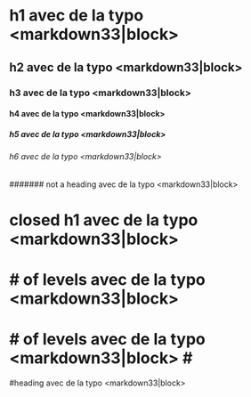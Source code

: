 # h1 avec de la typo <markdown33|block>

## h2 avec de la typo <markdown33|block>

### h3 avec de la typo <markdown33|block>

#### h4 avec de la typo <markdown33|block>

##### h5 avec de la typo <markdown33|block>

###### h6 avec de la typo <markdown33|block>

####### not a heading avec de la typo <markdown33|block>

# closed h1 avec de la typo <markdown33|block> #

#

##

# # of levels avec de la typo <markdown33|block>

# # of levels avec de la typo <markdown33|block> # #

#heading avec de la typo <markdown33|block>